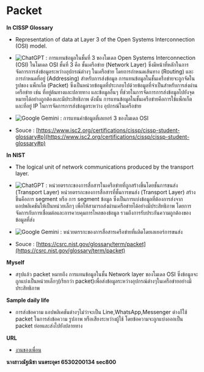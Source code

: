 # Packet
**In CISSP Glossary**
  - Representation of data at Layer 3 of the Open Systems Interconnection (OSI) model.
    
  - ![ChatGPT](https://img.shields.io/badge/chatGPT-74aa9c?style=for-the-badge&logo=openai&logoColor=white) : การแทนข้อมูลในชั้นที่ 3 ของโมเดล Open Systems Interconnection (OSI) ในโมเดล OSI ชั้นที่ 3 คือ ชั้นเครือข่าย (Network Layer) ซึ่งมีหน้าที่หลักในการจัดการการส่งข้อมูลระหว่างอุปกรณ์ต่างๆ ในเครือข่าย โดยการกำหนดเส้นทาง (Routing) และการกำหนดที่อยู่ (Addressing) สำหรับการส่งข้อมูล การแทนข้อมูลในชั้นเครือข่ายจะถูกจัดในรูปของ แพ็กเก็ต (Packet) ซึ่งเป็นหน่วยข้อมูลที่ประกอบไปด้วยข้อมูลที่จำเป็นสำหรับการส่งผ่าน เครือข่าย เช่น ที่อยู่ต้นทางและปลายทาง และข้อมูลอื่นๆ ที่ช่วยในการจัดการการส่งข้อมูลไปยังจุดหมายได้อย่างถูกต้องและมีประสิทธิภาพ ดังนั้น การแทนข้อมูลในชั้นเครือข่ายคือการใช้แพ็กเก็ตและที่อยู่ IP ในการจัดการการส่งข้อมูลระหว่าง อุปกรณ์ในเครือข่าย
    
  - ![Google Gemini](https://img.shields.io/badge/google%20gemini-8E75B2?style=for-the-badge&logo=google%20gemini&logoColor=white)  : การแทนค่าข้อมูลที่เลเยอร์ 3 ของโมเดล OSI
 
  - Souce : [https://www.isc2.org/certifications/cissp/cissp-student-glossary#p](https://www.isc2.org/certifications/cissp/cissp-student-glossary#p)

**In NIST**
  - The logical unit of network communications produced by the transport layer.
    
  - ![ChatGPT](https://img.shields.io/badge/chatGPT-74aa9c?style=for-the-badge&logo=openai&logoColor=white) : หน่วยตรรกะของการสื่อสารในเครือข่ายที่ถูกสร้างขึ้นโดยชั้นการขนส่ง (Transport Layer) หน่วยตรรกะของการสื่อสารที่ชั้นการขนส่ง (Transport Layer) สร้างขึ้นคือการ segment หรือ การ segment ข้อมูล ซึ่งเป็นการแบ่งข้อมูลที่ต้องการส่งจากแอปพลิเคชันให้เป็นหน่วยเล็กๆ เพื่อให้สามารถส่งผ่านเครือข่ายได้อย่างมีประสิทธิภาพ โดยการจัดการกับการเชื่อมต่อและการควบคุมการไหลของข้อมูล รวมถึงการรับประกันความถูกต้องของข้อมูลที่ส่ง
    
  - ![Google Gemini](https://img.shields.io/badge/google%20gemini-8E75B2?style=for-the-badge&logo=google%20gemini&logoColor=white)  : หน่วยตรรกะของการสื่อสารเครือข่ายที่ผลิตโดยเลเยอร์การขนส่ง
 
  - Souce : [https://csrc.nist.gov/glossary/term/packet](https://csrc.nist.gov/glossary/term/packet)
    
**Myself**
  - สรุปแล้ว packet หมายถึง การแทนข้อมูลในชั้น Network layer ของโมเดล OSI ซึ่งข้อมูลจะถูกแบ่งเป็นหน่วยเล็กๆ(เรียกว่า packet)เพื่อส่งข้อมูลระหว่างอุปกรณ์ต่างๆในเครือข่ายอย่างมีประสิทธิภาพ

**Sample daily life**
  - การส่งข้อความ แอปพลิเคชันต่างๆไม่ว่าจะเป็น Line,WhatsApp,Messenger ต่างก็ใช้ packet ในการส่งข้อความ รูปภาพ หรือเสียงระหว่างผู้ใช้ โดยข้อความจะถูกแบ่งออกเป็น packet ย่อยและส่งไปยังปลายทาง

**URL**
  - [งานของเพื่อน](https://nixe97.github.io/packet)
    
**นางสาวณัฐณิชา นนตระอุดร 6530200134 sec800**
